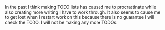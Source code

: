 In the past I think making TODO lists has caused me to procrastinate while also creating more writing I have to work through. It also seems to cause me to get lost when I restart work on this because there is no guarantee I will check the TODO. I will not be making any more TODOs.